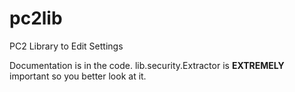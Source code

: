 # pc2lib
PC2 Library to Edit Settings

Documentation is in the code. lib.security.Extractor is **EXTREMELY** important so you better look at it.
